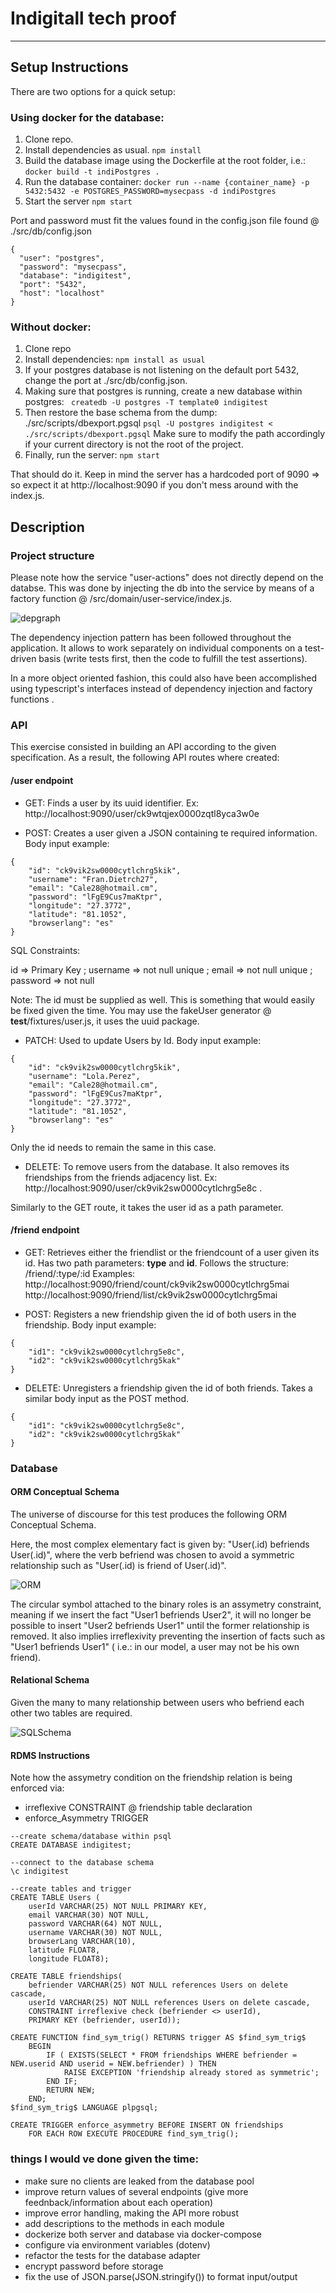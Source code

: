 # Indigitall tech proof
---


## Setup Instructions

 There are two options for a quick setup:

   ### Using docker for the database:
   
 1) Clone repo.
 2) Install dependencies as usual.
	```npm install```
 3) Build the database image using the Dockerfile at the root folder, i.e.: 
	```docker build -t indiPostgres .```
 4) Run the database container:
	```docker run --name {container_name} -p 5432:5432 -e POSTGRES_PASSWORD=mysecpass -d indiPostgres```
 5) Start the server 
	```npm start ```
	
  Port and password must fit the values found in the config.json file found @ ./src/db/config.json
  
  ```
{
	"user": "postgres",
	"password": "mysecpass",
	"database": "indigitest",
	"port": "5432",
	"host": "localhost"		
}
```
### Without docker:

  1) Clone repo 
  2) Install dependencies:
  	```npm install as usual```
  3) If your postgres database is not listening on the default port 5432, change the port at ./src/db/config.json.
  4) Making sure that postgres is running, create a new database within postgres: 
  	``` createdb -U postgres -T template0 indigitest```
  5) Then restore the base schema from the dump: ./src/scripts/dbexport.pgsql
	```psql -U postgres indigitest < ./src/scripts/dbexport.pgsql```
  	Make sure to modify the path accordingly if your current directory is not the root of the project.
  6) Finally, run the server: ```npm start```


  That should do it. Keep in mind the server has a hardcoded port of 9090 => so expect it at http://localhost:9090 if you don't mess around with the index.js.

## Description

### Project structure

Please note how the service "user-actions" does not directly depend on the databse. This was done by injecting the db into the service by means of a factory function @ /src/domain/user-service/index.js.

![depgraph](https://raw.githubusercontent.com/ferpar/indigitest/master/dependencygraph.svg "Dependencies")

The dependency injection pattern has been followed throughout the application. It allows to work separately on individual components on a test-driven basis (write tests first, then the code to fulfill the test assertions).

In a more object oriented fashion, this could also have been accomplished using typescript's interfaces instead of dependency injection and factory functions .

### API

This exercise consisted in building an API according to the given specification. As a result, the following API routes where created:

#### /user endpoint
- GET: Finds a user by its uuid identifier. Ex: http://localhost:9090/user/ck9wtqjex0000zqtl8yca3w0e 

- POST: Creates a user given a JSON containing te required information. Body input example:

```
{
	"id": "ck9vik2sw0000cytlchrg5kik",
  	"username": "Fran.Dietrch27",
  	"email": "Cale28@hotmail.cm",
  	"password": "lFgE9Cus7maKtpr",
  	"longitude": "27.3772", 
	"latitude": "81.1052",
	"browserlang": "es"
}

```
SQL Constraints:

id => Primary Key ;
username => not null unique ;
email => not null unique ;
password => not null

Note: The id must be supplied as well. This is something that would easily be fixed given the time. You may use the fakeUser generator @ __test__/fixtures/user.js, it uses the uuid package.

- PATCH: Used to update Users by Id. Body input example:
```
{
	"id": "ck9vik2sw0000cytlchrg5kik",
  	"username": "Lola.Perez",
  	"email": "Cale28@hotmail.cm",
  	"password": "lFgE9Cus7maKtpr",
  	"longitude": "27.3772", 
	"latitude": "81.1052",
	"browserlang": "es"
}
```
Only the id needs to remain the same in this case.

- DELETE: To remove users from the database. It also removes its friendships from the friends adjacency list. Ex: http://localhost:9090/user/ck9vik2sw0000cytlchrg5e8c .

Similarly to the GET route, it takes the user id as a path parameter.

#### /friend endpoint

- GET: Retrieves either the friendlist or the friendcount of a user given its id. Has two path parameters: **type** and **id**. 
  Follows the structure: /friend/:type/:id
  Examples: 
    http://localhost:9090/friend/count/ck9vik2sw0000cytlchrg5mai 
    http://localhost:9090/friend/list/ck9vik2sw0000cytlchrg5mai

- POST: Registers a new friendship given the id of both users in the friendship. Body input example:

``` 
{
	"id1": "ck9vik2sw0000cytlchrg5e8c",
	"id2": "ck9vik2sw0000cytlchrg5kak"
}
```
- DELETE: Unregisters a friendship given the id of both friends. Takes a similar body input as the POST method.

```
{
	"id1": "ck9vik2sw0000cytlchrg5e8c",
	"id2": "ck9vik2sw0000cytlchrg5kak"
}
```

### Database

#### ORM Conceptual Schema
The universe of discourse for this test produces the following ORM Conceptual Schema.

Here, the most complex elementary fact is given by: "User(.id) befriends User(.id)", where the verb befriend was chosen to avoid a symmetric relationship such as "User(.id) is friend of User(.id)". 


![ORM](https://raw.githubusercontent.com/ferpar/indigitest/master/assets/ORMIndigitech.PNG "Conceptual Schema")

The circular symbol attached to the binary roles is an assymetry constraint, meaning if we insert the fact "User1 befriends User2", it will no longer be possible to insert "User2 befriends User1" until the former relationship is removed. It also implies irreflexivity preventing the insertion of facts such as "User1 befriends User1" ( i.e.: in our model, a user may not be his own friend).

#### Relational Schema
Given the many to many relationship between users who befriend each other two tables are required.

![SQLSchema](https://raw.githubusercontent.com/ferpar/indigitest/master/assets/SchemaIndigitech.PNG "Tables")

#### RDMS Instructions
Note how the assymetry condition on the friendship relation is being enforced via:
- irreflexive CONSTRAINT @ friendship table declaration
- enforce_Asymmetry TRIGGER

```
--create schema/database within psql
CREATE DATABASE indigitest;

--connect to the database schema
\c indigitest

--create tables and trigger
CREATE TABLE Users ( 
	userId VARCHAR(25) NOT NULL PRIMARY KEY,
	email VARCHAR(30) NOT NULL,
	password VARCHAR(64) NOT NULL,
	username VARCHAR(30) NOT NULL,
	browserLang VARCHAR(10),
	latitude FLOAT8,
	longitude FLOAT8);

CREATE TABLE friendships(
	befriender VARCHAR(25) NOT NULL references Users on delete cascade,
	userId VARCHAR(25) NOT NULL references Users on delete cascade,
	CONSTRAINT irreflexive check (befriender <> userId),
	PRIMARY KEY (befriender, userId));

CREATE FUNCTION find_sym_trig() RETURNS trigger AS $find_sym_trig$
	BEGIN
		IF ( EXISTS(SELECT * FROM friendships WHERE befriender = NEW.userid AND userid = NEW.befriender) ) THEN
			RAISE EXCEPTION 'friendship already stored as symmetric';
		END IF;
		RETURN NEW;
	END;
$find_sym_trig$ LANGUAGE plpgsql;

CREATE TRIGGER enforce_asymmetry BEFORE INSERT ON friendships
	FOR EACH ROW EXECUTE PROCEDURE find_sym_trig();
```


### things I would ve done given the time:

- make sure no clients are leaked from the database pool
- improve return values of several endpoints (give more feednback/information about each operation)
- improve error handling, making the API more robust
- add descriptions to the methods in each module
- dockerize both server and database via docker-compose
- configure via environment variables (dotenv)
- refactor the tests for the database adapter
- encrypt password before storage
- fix the use of JSON.parse(JSON.stringify()) to format input/output

